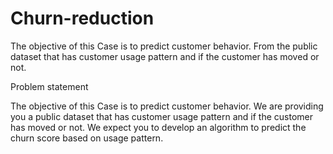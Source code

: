 # Churn-reduction
The objective of this Case is to predict customer behavior. From the public dataset that has customer usage pattern and if the customer has moved or not.

Problem statement 

The objective of this Case is to predict customer behavior. We are providing you a public dataset that has customer usage pattern and if the customer has moved or not. We expect you to develop an algorithm to predict the churn score based on usage pattern.
